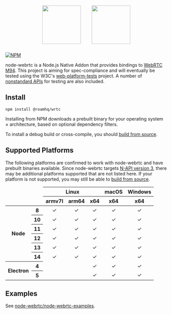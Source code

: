 <h1 align="center">
  <img height="120px" src="https://upload.wikimedia.org/wikipedia/commons/d/d9/Node.js_logo.svg">&nbsp;&nbsp;&nbsp;&nbsp;
  <img height="120px" src="https://webrtc.github.io/webrtc-org/assets/images/webrtc-logo-vert-retro-dist.svg">
</h1>

[![NPM](https://img.shields.io/npm/v/@roamhq/wrtc.svg)](https://www.npmjs.com/package/@roamhq/wrtc)

node-webrtc is a Node.js Native Addon that provides bindings to [WebRTC
M94](https://webrtc.googlesource.com/src/+/branch-heads/4606). This project is
aiming for spec-compliance and will eventually be tested using the W3C's
[web-platform-tests](https://github.com/web-platform-tests/wpt) project. A
number of [nonstandard APIs](docs/nonstandard-apis.md) for testing are also
included.

Install
-------

```
npm install @roamhq/wrtc
```

Installing from NPM downloads a prebuilt binary for your operating system ×
architecture, based on optional dependency filters.

To install a debug build or cross-compile, you should [build from
source](docs/build-from-source.md).

Supported Platforms
-------------------

The following platforms are confirmed to work with node-webrtc and have
prebuilt binaries available. Since node-webrtc targets [N-API version
3](https://nodejs.org/api/n-api.html), there may be additional platforms
supported that are not listed here. If your platform is not supported, you may
still be able to [build from source](docs/build-from-source.md).

<table>
  <thead>
    <tr>
      <td colspan="2" rowspan="2"></td>
      <th colspan="3">Linux</th>
      <th>macOS</th>
      <th>Windows</th>
    </tr>
    <tr>
      <th>armv7l</th>
      <th>arm64</th>
      <th>x64</th>
      <th>x64</th>
      <th>x64</th>
    </tr>
  </thead>
  <tbody>
    <tr>
      <th rowspan="6">Node</th>
      <th>8</th>
        <td align="center">✓</td>
        <td align="center">✓</td>
        <td align="center">✓</td>
      <td align="center">✓</td>
      <td align="center">✓</td>
    </tr>
    <tr>
      <th>10</th>
        <td align="center">✓</td>
        <td align="center">✓</td>
        <td align="center">✓</td>
      <td align="center">✓</td>
      <td align="center">✓</td>
    </tr>
    <tr>
      <th>11</th>
        <td align="center">✓</td>
        <td align="center">✓</td>
        <td align="center">✓</td>
      <td align="center">✓</td>
      <td align="center">✓</td>
    </tr>
    <tr>
      <th>12</th>
        <td align="center">✓</td>
        <td align="center">✓</td>
        <td align="center">✓</td>
      <td align="center">✓</td>
      <td align="center">✓</td>
    </tr>
    <tr>
      <th>13</th>
        <td align="center">✓</td>
        <td align="center">✓</td>
        <td align="center">✓</td>
      <td align="center">✓</td>
      <td align="center">✓</td>
    </tr>
    <tr>
      <th>14</th>
        <td align="center">✓</td>
        <td align="center">✓</td>
        <td align="center">✓</td>
      <td align="center">✓</td>
      <td align="center">✓</td>
    </tr>
    <tr>
      <th rowspan="2">Electron</th>
      <th>4</th>
        <td align="center"></td>
        <td align="center"></td>
        <td align="center">✓</td>
      <td align="center">✓</td>
      <td align="center">✓</td>
    </tr>
    <tr>
      <th>5</th>
        <td align="center"></td>
        <td align="center"></td>
        <td align="center">✓</td>
      <td align="center">✓</td>
      <td align="center">✓</td>
    </tr>
  </tbody>
</table>

Examples
--------

See [node-webrtc/node-webrtc-examples](https://github.com/node-webrtc/node-webrtc-examples).
